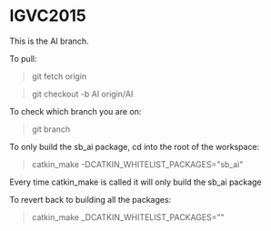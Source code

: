 IGVC2015 
========

This is the AI branch.

To pull:

> git fetch origin

> git checkout -b AI origin/AI

To check which branch you are on:

> git branch


To only build the sb_ai package, cd into the root of the workspace:

> catkin_make -DCATKIN_WHITELIST_PACKAGES="sb_ai"

Every time catkin_make is called it will only build the sb_ai package

To revert back to building all the packages:

> catkin_make _DCATKIN_WHITELIST_PACKAGES=""
